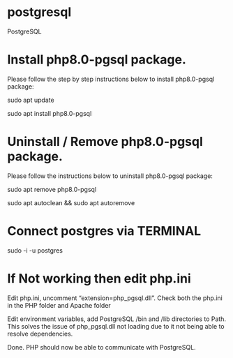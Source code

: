# postgresql
PostgreSQL

# Install php8.0-pgsql package.
Please follow the step by step instructions below to install php8.0-pgsql package:

sudo apt update

sudo apt install php8.0-pgsql

# Uninstall / Remove php8.0-pgsql package.
Please follow the instructions below to uninstall php8.0-pgsql package:

sudo apt remove php8.0-pgsql

sudo apt autoclean && sudo apt autoremove

# Connect postgres via TERMINAL
sudo -i -u postgres

# If Not working then edit php.ini
Edit php.ini, uncomment “extension=php_pgsql.dll”. Check both the php.ini in the PHP folder and Apache folder

Edit environment variables, add PostgreSQL /bin and /lib directories to Path. This solves the issue of php_pgsql.dll not loading due to it not being able to resolve dependencies.

Done. PHP should now be able to communicate with PostgreSQL.





